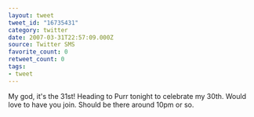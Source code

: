 ```yaml
---
layout: tweet
tweet_id: "16735431"
category: twitter
date: 2007-03-31T22:57:09.000Z
source: Twitter SMS
favorite_count: 0
retweet_count: 0
tags:
- tweet
---
```


My god, it's the 31st! Heading to Purr tonight to celebrate my 30th. Would love to have you join. Should be there around 10pm or so.
